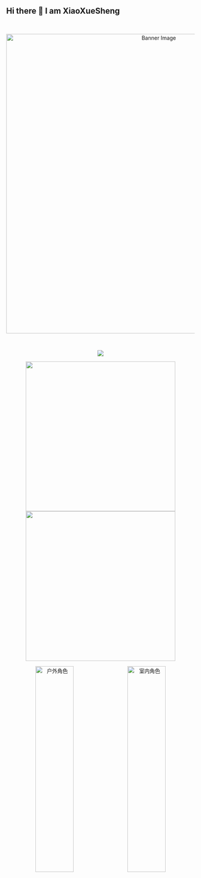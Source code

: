 ## Hi there 👋 I am XiaoXueSheng

<!--
**xxs588/xxs588** is a ✨ _special_ ✨ repository because its `README.md` (this file) appears on your GitHub profile.

Here are some ideas to get you started:

- 🔭 I’m currently working on ...
- 🌱 I’m currently learning ...
- 👯 I’m looking to collaborate on ...
- 🤔 I’m looking for help with ...
- 💬 Ask me about ...
- 📫 How to reach me: ...
- 😄 Pronouns: ...
- ⚡ Fun fact: ...
-->
<br> <p align="center">
<img src="https://c-ssl.duitang.com/uploads/blog/202202/21/20220221083812_5362a.jpg" alt="Banner Image" width="800" />
</p>
<br>

<p align="center">
<img src="https://readme-typing-svg.demolab.com?font=Orbitron&size=25&pause=1000&center=true&vCenter=true&random=false&width=600&lines=Welcome+to+xxs%27s+GitHub+profile+page!" />
</p>

<p align="center">
<!-- https://github.com/anuraghazra/github-readme-stats -->
<img align="center" width="400" src="https://github-readme-stats.vercel.app/api?username=xxs588&theme=transparent&show_icons=true&hide_border=true&show=reviews&hide_title=true&hide=contribs" />
<!-- https://github.com/DenverCoder1/github-readme-streak-stats -->
<img align="center" width="400" src="https://streak-stats.demolab.com?user=xxs588&theme=transparent&hide_border=true" />

<div align="center" style="display: flex; justify-content: center; width: 100%;">
  <img 
     src="https://tse4-mm.cn.bing.net/th/id/OIP-C.r73Xn1UyFU8EDPx5ZdPUywHaKh?w=178&h=254&c=7&r=0&o=7&dpr=1.8&pid=1.7&rm=3" 
    alt="户外角色" 
    style="width: 45%; height: 550px; object-fit: cover; margin: 0 10px;"
  />
  <img 
    src="https://tse3-mm.cn.bing.net/th/id/OIP-C.FnroOwvi4TY-WcN1Ji-teAHaJh?w=178&h=199&c=7&r=0&o=5&dpr=1.8&pid=1.7" 
    alt="室内角色" 
    style="width: 45%; height: 550px; object-fit: cover; margin: 0 10px;"
  />
</div>
